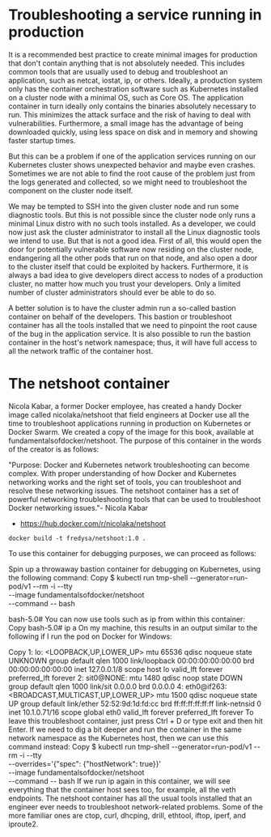 # Troubleshooting a service running in production
It is a recommended best practice to create minimal images for production that don't contain anything that is not absolutely needed. This includes common tools that are usually used to debug and troubleshoot an application, such as netcat, iostat, ip, or others. Ideally, a production system only has the container orchestration software such as Kubernetes installed on a cluster node with a minimal OS, such as Core OS. The application container in turn ideally only contains the binaries absolutely necessary to run. This minimizes the attack surface and the risk of having to deal with vulnerabilities. Furthermore, a small image has the advantage of being downloaded quickly, using less space on disk and in memory and showing faster startup times.

But this can be a problem if one of the application services running on our Kubernetes cluster shows unexpected behavior and maybe even crashes. Sometimes we are not able to find the root cause of the problem just from the logs generated and collected, so we might need to troubleshoot the component on the cluster node itself.

We may be tempted to SSH into the given cluster node and run some diagnostic tools. But this is not possible since the cluster node only runs a minimal Linux distro with no such tools installed. As a developer, we could now just ask the cluster administrator to install all the Linux diagnostic tools we intend to use. But that is not a good idea. First of all, this would open the door for potentially vulnerable software now residing on the cluster node, endangering all the other pods that run on that node, and also open a door to the cluster itself that could be exploited by hackers. Furthermore, it is always a bad idea to give developers direct access to nodes of a production cluster, no matter how much you trust your developers. Only a limited number of cluster administrators should ever be able to do so.

A better solution is to have the cluster admin run a so-called bastion container on behalf of the developers. This bastion or troubleshoot container has all the tools installed that we need to pinpoint the root cause of the bug in the application service. It is also possible to run the bastion container in the host's network namespace; thus, it will have full access to all the network traffic of the container host.

# The netshoot container
Nicola Kabar, a former Docker employee, has created a handy Docker image called nicolaka/netshoot that field engineers at Docker use all the time to troubleshoot applications running in production on Kubernetes or Docker Swarm. We created a copy of the image for this book, available at fundamentalsofdocker/netshoot. The purpose of this container in the words of the creator is as follows:

"Purpose: Docker and Kubernetes network troubleshooting can become complex. With proper understanding of how Docker and Kubernetes networking works and the right set of tools, you can troubleshoot and resolve these networking issues. The netshoot container has a set of powerful networking troubleshooting tools that can be used to troubleshoot Docker networking issues."- Nicola Kabar

- https://hub.docker.com/r/nicolaka/netshoot
```
docker build -t fredysa/netshoot:1.0 .
```
To use this container for debugging purposes, we can proceed as follows:

Spin up a throwaway bastion container for debugging on Kubernetes, using the following command:
Copy
$ kubectl run tmp-shell --generator=run-pod/v1 --rm -i --tty \
     --image fundamentalsofdocker/netshoot \
     --command -- bash
 
 bash-5.0#
You can now use tools such as ip from within this container:
Copy
bash-5.0# ip a
On my machine, this results in an output similar to the following if I run the pod on Docker for Windows:

Copy
1: lo: <LOOPBACK,UP,LOWER_UP> mtu 65536 qdisc noqueue state UNKNOWN group default qlen 1000
     link/loopback 00:00:00:00:00:00 brd 00:00:00:00:00:00
     inet 127.0.0.1/8 scope host lo
        valid_lft forever preferred_lft forever
 2: sit0@NONE: <NOARP> mtu 1480 qdisc noop state DOWN group default qlen 1000
     link/sit 0.0.0.0 brd 0.0.0.0
 4: eth0@if263: <BROADCAST,MULTICAST,UP,LOWER_UP> mtu 1500 qdisc noqueue state UP group default
     link/ether 52:52:9d:1d:fd:cc brd ff:ff:ff:ff:ff:ff link-netnsid 0
     inet 10.1.0.71/16 scope global eth0
        valid_lft forever preferred_lft forever
To leave this troubleshoot container, just press Ctrl + D or type exit and then hit Enter.
If we need to dig a bit deeper and run the container in the same network namespace as the Kubernetes host, then we can use this command instead:
Copy
$ kubectl run tmp-shell --generator=run-pod/v1 --rm -i --tty \
     --overrides='{"spec": {"hostNetwork": true}}' \
     --image fundamentalsofdocker/netshoot \
     --command -- bash
If we run ip again in this container, we will see everything that the container host sees too, for example, all the veth endpoints. 
The netshoot container has all the usual tools installed that an engineer ever needs to troubleshoot network-related problems. Some of the more familiar ones are ctop, curl, dhcping, drill, ethtool, iftop, iperf, and iproute2.